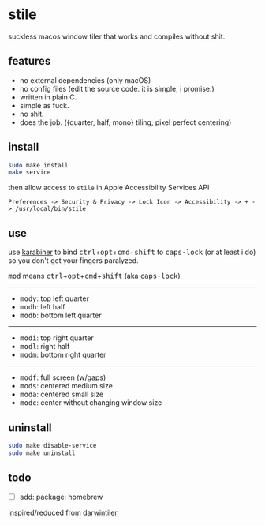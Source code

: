 # stile

suckless macos window tiler that works and compiles without shit.

## features

- no external dependencies (only macOS)
- no config files (edit the source code. it is simple, i promise.)
- written in plain C.
- simple as fuck.
- no shit.
- does the job. ({quarter, half, mono} tiling, pixel perfect centering)

## install

```sh
sudo make install
make service
```
then allow access to `stile` in Apple Accessibility Services API
```
Preferences -> Security & Privacy -> Lock Icon -> Accessibility -> + -> /usr/local/bin/stile
```

## use

use [karabiner](https://github.com/pqrs-org/Karabiner-Elements) to bind
<kbd>ctrl</kbd>+<kbd>opt</kbd>+<kbd>cmd</kbd>+<kbd>shift</kbd> to
<kbd>caps-lock</kbd> (or at least i do) so you don't get your fingers paralyzed.


<kbd>mod</kbd> means <kbd>ctrl</kbd>+<kbd>opt</kbd>+<kbd>cmd</kbd>+<kbd>shift</kbd>
(aka <kbd>caps-lock</kbd>)

---

- <kbd>mod</kbd><kbd>y</kbd>: top left quarter
- <kbd>mod</kbd><kbd>h</kbd>: left half
- <kbd>mod</kbd><kbd>b</kbd>: bottom left quarter

---

- <kbd>mod</kbd><kbd>i</kbd>: top right quarter
- <kbd>mod</kbd><kbd>l</kbd>: right half
- <kbd>mod</kbd><kbd>m</kbd>: bottom right quarter

---

- <kbd>mod</kbd><kbd>f</kbd>: full screen (w/gaps)
- <kbd>mod</kbd><kbd>s</kbd>: centered medium size
- <kbd>mod</kbd><kbd>a</kbd>: centered small size
- <kbd>mod</kbd><kbd>c</kbd>: center without changing window size


## uninstall
```sh
sudo make disable-service
sudo make uninstall
```

## todo

- [ ] add: package: homebrew

inspired/reduced from [darwintiler](https://github.com/veryjos/darwintiler)
